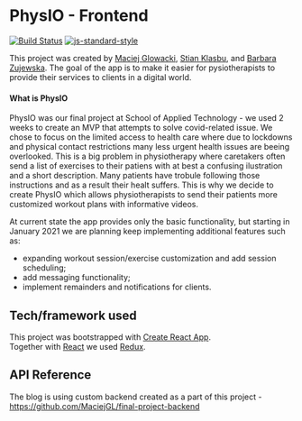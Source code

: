 # PhysIO - Frontend
[![Build Status](https://travis-ci.com/travis-ci/travis-web.svg?branch=master)](https://travis-ci.com/travis-ci/travis-web)
[![js-standard-style](https://img.shields.io/badge/code%20style-standard-brightgreen.svg?style=flat)](https://github.com/feross/standard)
 
This project was created by [Maciej Glowacki](https://github.com/MaciejGL), [Stian Klasbu](https://github.com/mountwebs), and [Barbara Zujewska](https://github.com/b-zuj). The goal of the app is to make it easier for pysiotherapists to provide their services to clients in a digital world.

#### What is PhysIO
PhysIO was our final project at School of Applied Technology - we used 2 weeks to create an MVP that attempts to solve covid-related issue. We chose to focus on the limited access to health care where due to lockdowns and physical contact restrictions many less urgent health issues are beeing overlooked. This is a big problem in physiotherapy where caretakers often send a list of exercises to their patiens with at best a confusing ilustration and a short description. Many patients have trobule following those instructions and as a result their healt suffers. This is why we decide to create PhysIO which allows physiotherapists to send their patients more customized workout plans with informative videos. 

At current state the app provides only the basic functionality, but starting in January 2021 we are planning keep implementing additional features such as:
- expanding workout session/exercise customization and add session scheduling;
- add messaging functionality;
- implement remainders and notifications for clients.

## Tech/framework used
This project was bootstrapped with [Create React App](https://github.com/facebook/create-react-app).  
Together with [React](https://reactjs.org/) we used [Redux](https://redux.js.org/).

## API Reference
The blog is using custom backend created as a part of this project - https://github.com/MaciejGL/final-project-backend
